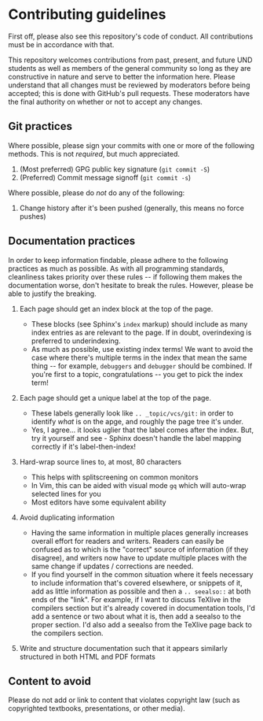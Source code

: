 # Contributing guidelines

First off, please also see this repository's code of conduct.  All
contributions must be in accordance with that.

This repository welcomes contributions from past, present, and future UND
students as well as members of the general community so long as they are
constructive in nature and serve to better the information here.  Please
understand that all changes must be reviewed by moderators before being
accepted; this is done with GitHub's pull requests.  These moderators have the
final authority on whether or not to accept any changes.

## Git practices

Where possible, please sign your commits with one or more of the following
methods.  This is not *required*, but much appreciated.

1. (Most preferred) GPG public key signature (`git commit -S`)
2. (Preferred) Commit message signoff (`git commit -s`)

Where possible, please do *not* do any of the following:

1. Change history after it's been pushed (generally, this means no force pushes)

## Documentation practices

In order to keep information findable, please adhere to the following practices
as much as possible.  As with all programming standards, cleanliness takes
priority over these rules -- if following them makes the documentation worse,
don't hesitate to break the rules.  However, please be able to justify the
breaking.

1. Each page should get an index block at the top of the page.

   * These blocks (see Sphinx's ``index`` markup) should include as many index
     entries as are relevant to the page.  If in doubt, overindexing is
     preferred to underindexing.
   * As much as possible, use existing index terms!  We want to avoid the case
     where there's multiple terms in the index that mean the same thing -- for
     example, ``debuggers`` and ``debugger`` should be combined.  If you're
     first to a topic, congratulations -- you get to pick the index term!

2. Each page should get a unique label at the top of the page.

   * These labels generally look like ``.. _topic/vcs/git:`` in order to
     identify *what* is on the apge, and roughly the page tree it's under. 
   * Yes, I agree... it looks uglier that the label comes after the index.
     But, try it yourself and see - Sphinx doesn't handle the label mapping
     correctly if it's label-then-index!

3. Hard-wrap source lines to, at most, 80 characters

   * This helps with splitscreening on common monitors
   * In Vim, this can be aided with visual mode ``gq`` which will auto-wrap
     selected lines for you
   * Most editors have some equivalent ability

4. Avoid duplicating information

   * Having the same information in multiple places generally increases overall
     effort for readers and writers.  Readers can easily be confused as to
     which is the "correct" source of information (if they disagree), and
     writers now have to update multiple places with the same change if updates
     / corrections are needed.
   * If you find yourself in the common situation where it feels necessary to
     include information that's covered elsewhere, or snippets of it, add as
     little information as possible and then a ``.. seealso::`` at both ends of
     the "link".  For example, if I want to discuss TeXlive in the compilers
     section but it's already covered in documentation tools, I'd add a
     sentence or two about what it is, then add a seealso to the proper
     section.  I'd also add a seealso from the TeXlive page back to the
     compilers section.

5. Write and structure documentation such that it appears similarly structured
   in both HTML and PDF formats

## Content to avoid

Please do not add or link to content that violates copyright law (such as
copyrighted textbooks, presentations, or other media).

